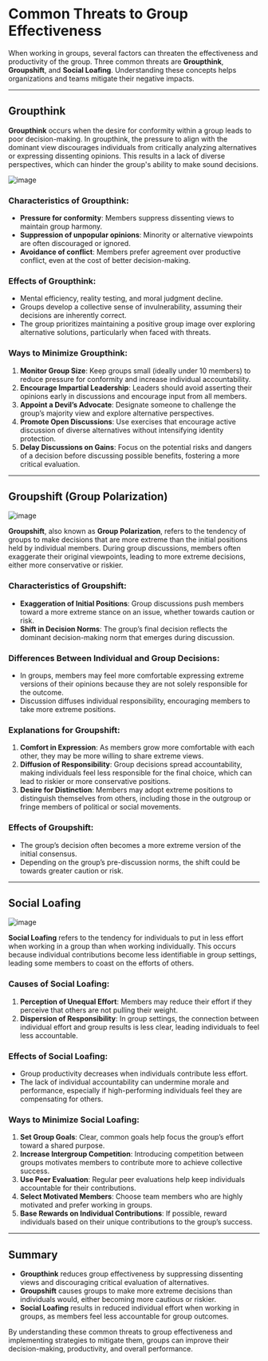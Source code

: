 # Common Threats to Group Effectiveness

When working in groups, several factors can threaten the effectiveness and productivity of the group. Three common threats are **Groupthink**, **Groupshift**, and **Social Loafing**. Understanding these concepts helps organizations and teams mitigate their negative impacts.

---

## Groupthink

**Groupthink** occurs when the desire for conformity within a group leads to poor decision-making. In groupthink, the pressure to align with the dominant view discourages individuals from critically analyzing alternatives or expressing dissenting opinions. This results in a lack of diverse perspectives, which can hinder the group's ability to make sound decisions.

![image](https://github.com/user-attachments/assets/8962e925-383c-44ba-8a23-8f117409e46c)

### Characteristics of Groupthink:
- **Pressure for conformity**: Members suppress dissenting views to maintain group harmony.
- **Suppression of unpopular opinions**: Minority or alternative viewpoints are often discouraged or ignored.
- **Avoidance of conflict**: Members prefer agreement over productive conflict, even at the cost of better decision-making.

### Effects of Groupthink:
- Mental efficiency, reality testing, and moral judgment decline.
- Groups develop a collective sense of invulnerability, assuming their decisions are inherently correct.
- The group prioritizes maintaining a positive group image over exploring alternative solutions, particularly when faced with threats.

### Ways to Minimize Groupthink:
1. **Monitor Group Size**: Keep groups small (ideally under 10 members) to reduce pressure for conformity and increase individual accountability.
2. **Encourage Impartial Leadership**: Leaders should avoid asserting their opinions early in discussions and encourage input from all members.
3. **Appoint a Devil’s Advocate**: Designate someone to challenge the group’s majority view and explore alternative perspectives.
4. **Promote Open Discussions**: Use exercises that encourage active discussion of diverse alternatives without intensifying identity protection.
5. **Delay Discussions on Gains**: Focus on the potential risks and dangers of a decision before discussing possible benefits, fostering a more critical evaluation.

---

## Groupshift (Group Polarization)

![image](https://github.com/user-attachments/assets/43237216-6dc8-4aa7-89a3-89a30d59d7fc)

**Groupshift**, also known as **Group Polarization**, refers to the tendency of groups to make decisions that are more extreme than the initial positions held by individual members. During group discussions, members often exaggerate their original viewpoints, leading to more extreme decisions, either more conservative or riskier.

### Characteristics of Groupshift:
- **Exaggeration of Initial Positions**: Group discussions push members toward a more extreme stance on an issue, whether towards caution or risk.
- **Shift in Decision Norms**: The group’s final decision reflects the dominant decision-making norm that emerges during discussion.
  
### Differences Between Individual and Group Decisions:
- In groups, members may feel more comfortable expressing extreme versions of their opinions because they are not solely responsible for the outcome.
- Discussion diffuses individual responsibility, encouraging members to take more extreme positions.
  
### Explanations for Groupshift:
1. **Comfort in Expression**: As members grow more comfortable with each other, they may be more willing to share extreme views.
2. **Diffusion of Responsibility**: Group decisions spread accountability, making individuals feel less responsible for the final choice, which can lead to riskier or more conservative positions.
3. **Desire for Distinction**: Members may adopt extreme positions to distinguish themselves from others, including those in the outgroup or fringe members of political or social movements.

### Effects of Groupshift:
- The group’s decision often becomes a more extreme version of the initial consensus.
- Depending on the group’s pre-discussion norms, the shift could be towards greater caution or risk.

---

## Social Loafing

![image](https://github.com/user-attachments/assets/cc5bb918-78a7-4e89-a7ef-c4a2465d7eb3)

**Social Loafing** refers to the tendency for individuals to put in less effort when working in a group than when working individually. This occurs because individual contributions become less identifiable in group settings, leading some members to coast on the efforts of others.

### Causes of Social Loafing:
1. **Perception of Unequal Effort**: Members may reduce their effort if they perceive that others are not pulling their weight.
2. **Dispersion of Responsibility**: In group settings, the connection between individual effort and group results is less clear, leading individuals to feel less accountable.

### Effects of Social Loafing:
- Group productivity decreases when individuals contribute less effort.
- The lack of individual accountability can undermine morale and performance, especially if high-performing individuals feel they are compensating for others.

### Ways to Minimize Social Loafing:
1. **Set Group Goals**: Clear, common goals help focus the group’s effort toward a shared purpose.
2. **Increase Intergroup Competition**: Introducing competition between groups motivates members to contribute more to achieve collective success.
3. **Use Peer Evaluation**: Regular peer evaluations help keep individuals accountable for their contributions.
4. **Select Motivated Members**: Choose team members who are highly motivated and prefer working in groups.
5. **Base Rewards on Individual Contributions**: If possible, reward individuals based on their unique contributions to the group’s success.

---

## Summary

- **Groupthink** reduces group effectiveness by suppressing dissenting views and discouraging critical evaluation of alternatives.
- **Groupshift** causes groups to make more extreme decisions than individuals would, either becoming more cautious or riskier.
- **Social Loafing** results in reduced individual effort when working in groups, as members feel less accountable for group outcomes.

By understanding these common threats to group effectiveness and implementing strategies to mitigate them, groups can improve their decision-making, productivity, and overall performance.

